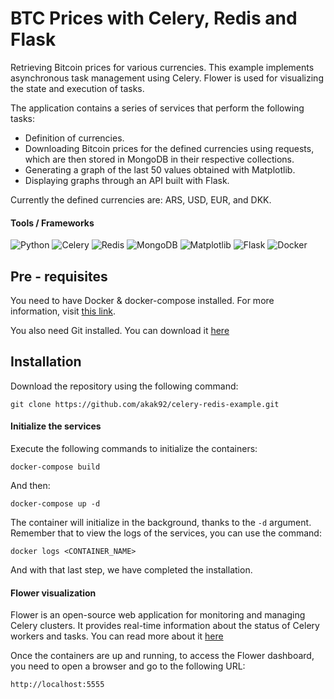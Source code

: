 # BTC Prices with Celery, Redis and Flask
Retrieving Bitcoin prices for various currencies.
This example implements asynchronous task management using Celery. Flower is used for visualizing the state and execution of tasks.

The application contains a series of services that perform the following tasks:

- Definition of currencies.
- Downloading Bitcoin prices for the defined currencies using requests, which are then stored in MongoDB in their respective collections.
- Generating a graph of the last 50 values obtained with Matplotlib.
- Displaying graphs through an API built with Flask.

Currently the defined currencies are: ARS, USD, EUR, and DKK.


#### Tools / Frameworks

![Python](https://img.shields.io/badge/python-3670A0?style=for-the-badge&logo=python&logoColor=ffdd54)
![Celery](https://img.shields.io/badge/celery-%23a9cc54.svg?style=for-the-badge&logo=celery&logoColor=ddf4a4)
![Redis](https://img.shields.io/badge/redis-%23DD0031.svg?style=for-the-badge&logo=redis&logoColor=white)
![MongoDB](https://img.shields.io/badge/MongoDB-%234ea94b.svg?style=for-the-badge&logo=mongodb&logoColor=white)
![Matplotlib](https://img.shields.io/badge/Matplotlib-%23ffffff.svg?style=for-the-badge&logo=Matplotlib&logoColor=black)
![Flask](https://img.shields.io/badge/flask-%23000.svg?style=for-the-badge&logo=flask&logoColor=white)
![Docker](https://img.shields.io/badge/docker-%230db7ed.svg?style=for-the-badge&logo=docker&logoColor=white)

## Pre - requisites

You need to have Docker & docker-compose installed. For more information, visit  [this link](https://docs.docker.com/manuals/).

You also need Git installed. You can download it [here](https://git-scm.com/downloads)

## Installation

Download the repository using the following command:
```
git clone https://github.com/akak92/celery-redis-example.git
```

#### Initialize the services

Execute the following commands to initialize the containers:
```
docker-compose build
```
And then:
```
docker-compose up -d
```
The container will initialize in the background, thanks to the `-d` argument. Remember that to view the logs of the services, you can use the command:
```
docker logs <CONTAINER_NAME>
```

And with that last step, we have completed the installation.

#### Flower visualization

Flower is an open-source web application for monitoring and managing Celery clusters. It provides real-time information about the status of Celery workers and tasks. You can read more about it [here](https://flower.readthedocs.io/en/latest/)

Once the containers are up and running, to access the Flower dashboard, you need to open a browser and go to the following URL:

```
http://localhost:5555
```
